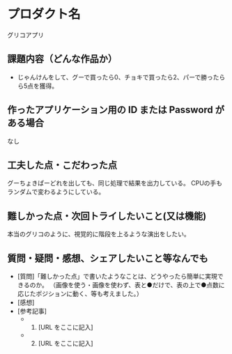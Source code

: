 # プロダクト名

グリコアプリ

## 課題内容（どんな作品か）

- じゃんけんをして、グーで買ったら0、チョキで買ったら2、パーで勝ったらら5点を獲得。

## 作ったアプリケーション用の ID または Password がある場合
なし

## 工夫した点・こだわった点
グーちょきぱーどれを出しても、同じ処理で結果を出力している。
CPUの手もランダムで変わるようにしている。

## 難しかった点・次回トライしたいこと(又は機能)

本当のグリコのように、視覚的に階段を上るような演出をしたい。

## 質問・疑問・感想、シェアしたいこと等なんでも

- [質問]「難しかった点」で書いたようなことは、どうやったら簡単に実現できるのか。
（画像を使う・画像を使わず、表と●だけで、表の上で●点数に応じたポジションに動く、等も考えました。）
- [感想]
- [参考記事]
  - 1. [URL をここに記入]
  - 2. [URL をここに記入]
